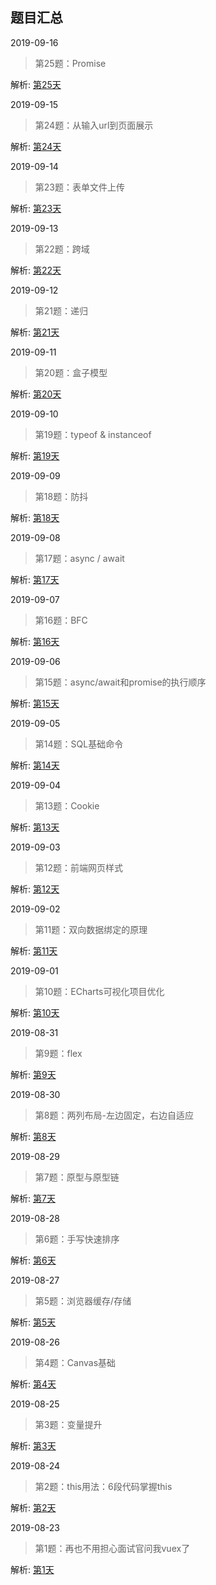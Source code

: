 ## 题目汇总

2019-09-16

> 第25题：Promise

解析: [第25天](https://github.com/neptoo/one-step/issues/25)



2019-09-15

> 第24题：从输入url到页面展示

解析: [第24天](https://github.com/neptoo/one-step/issues/24)



2019-09-14

> 第23题：表单文件上传

解析: [第23天](https://github.com/neptoo/one-step/issues/23)



2019-09-13

> 第22题：跨域

解析: [第22天](https://github.com/neptoo/one-step/issues/22)



2019-09-12

> 第21题：递归

解析: [第21天](https://github.com/neptoo/one-step/issues/21)



2019-09-11

> 第20题：盒子模型

解析: [第20天](https://github.com/neptoo/one-step/issues/20)



2019-09-10

> 第19题：typeof & instanceof

解析: [第19天](https://github.com/neptoo/one-step/issues/19)



2019-09-09

> 第18题：防抖

解析: [第18天](https://github.com/neptoo/one-step/issues/18)



2019-09-08

> 第17题：async / await

解析: [第17天](https://github.com/neptoo/one-step/issues/17)



2019-09-07

> 第16题：BFC

解析: [第16天](https://github.com/neptoo/one-step/issues/16)



2019-09-06

> 第15题：async/await和promise的执行顺序

解析: [第15天](https://github.com/neptoo/one-step/issues/15)



2019-09-05

> 第14题：SQL基础命令

解析: [第14天](https://github.com/neptoo/one-step/issues/14)



2019-09-04

> 第13题：Cookie

解析: [第13天](https://github.com/neptoo/one-step/issues/13)



2019-09-03

> 第12题：前端网页样式

解析: [第12天](https://github.com/neptoo/one-step/issues/12)



2019-09-02

> 第11题：双向数据绑定的原理

解析: [第11天](https://github.com/neptoo/one-step/issues/11)



2019-09-01

> 第10题：ECharts可视化项目优化

解析: [第10天](https://github.com/neptoo/one-step/issues/10)



2019-08-31

> 第9题：flex

解析: [第9天](https://github.com/neptoo/one-step/issues/9)



2019-08-30

> 第8题：两列布局-左边固定，右边自适应

解析: [第8天](https://github.com/neptoo/one-step/issues/8)





2019-08-29

> 第7题：原型与原型链

解析: [第7天](https://github.com/neptoo/one-step/issues/7)



2019-08-28

> 第6题：手写快速排序

解析: [第6天](https://github.com/neptoo/one-step/issues/6)



2019-08-27

> 第5题：浏览器缓存/存储

解析: [第5天](https://github.com/neptoo/one-step/issues/5)



2019-08-26

> 第4题：Canvas基础 

解析: [第4天](https://github.com/neptoo/one-step/issues/4)



2019-08-25

> 第3题：变量提升 

解析: [第3天](https://github.com/neptoo/one-step/issues/3)



2019-08-24

> 第2题：this用法：6段代码掌握this 

解析:  [第2天](https://github.com/neptoo/one-step/issues/2)



2019-08-23

> 第1题：再也不用担心面试官问我vuex了

解析: [第1天](https://github.com/neptoo/one-step/issues/1)
